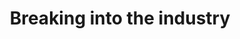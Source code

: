 ---
posted: true
guid: "2D384822-14A9-4C48-9E88-2F19439F6ED0"
title: "Breaking into the industry"
subtitle: ""
description: "In episode 21, we share tips on how to break into the blockchain and Web3 industry. We also discuss how to find and position yourself for an internship in Web3. Join us for valuable insights on getting started in open source and boosting your profile."
pubDate: "Tue, 26 Apr 2022 18:00:00 -0500" # 6pm New York time
itunes-explicit: "no"
itunes-episode: 21
itunes-episodeType: full

# More info
youtube-full: https://youtu.be/Ll4zOgdOY8I
discussion: https://twitter.com/fulldecent/status/1519090264194887680

# Timeline
timeline:
  - seconds: 0
    title: Intro
  - seconds: 43
    title: How to create NFTs
  - seconds: 137
    title: Warcraft II anyone?
  - seconds: 158
    title: How to get started in open source?
  - seconds: 284
    title: Dan's first commit
  - seconds: 324
    title: Git is the jungle
  - seconds: 402
    title: Why is it a "pull request" and not a "push request"?
  - seconds: 458
    title: What is squash and rebase
  - seconds: 817
    title: How to get an internship
  - seconds: 898
    title: My class homework


# File information
enclosure-url: "https://media.phor.net/csh/2022-04-26-episode-21.m4a"
enclosure-length: 20066402
enclosure-type: "audio/x-m4a"
itunes-duration: 1009

# CSH information
badges: []
---